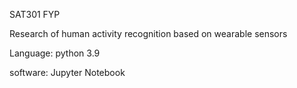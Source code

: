SAT301 FYP

Research of human activity recognition based on wearable sensors

Language: python 3.9

software: Jupyter Notebook
